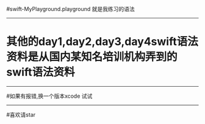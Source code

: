
#swift-MyPlayground.playground 就是我练习的语法
____

# 其他的day1,day2,day3,day4swift语法资料是从国内某知名培训机构弄到的swift语法资料
___

#如果有报错,换一个版本xcode 试试

___
#喜欢请star